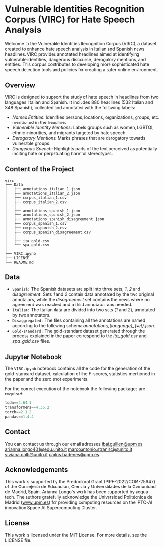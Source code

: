 # Vulnerable Identities Recognition Corpus (VIRC) for Hate Speech Analysis
Welcome to the Vulnerable Identities Recognition Corpus (VIRC), a dataset created to enhance hate speech analysis in Italian and Spanish news headlines. VIRC provides annotated headlines aimed at identifying vulnerable identities, dangerous discourse, derogatory mentions, and entities. This corpus contributes to developing more sophisticated hate speech detection tools and policies for creating a safer online environment.

## Overview

VIRC is designed to support the study of hate speech in headlines from two languages: Italian and Spanish. It includes 880 headlines (532 Italian and 348 Spanish), collected and annotated with the following labels:
- *Named Entities*: Identifies persons, locations, organizations, groups, etc. mentioned in the headline.
- *Vulnerable Identity Mentions*: Labels groups such as women, LGBTQI, ethnic minorities, and migrants targeted by hate speech.
- *Derogatory Mentions*: Marks phrases that are derogatory towards vulnerable groups.
- *Dangerous Speech*: Highlights parts of the text perceived as potentially inciting hate or perpetuating harmful stereotypes.

## Content of the Project
```
virc
├── Data
│   ├── annotations_italian_1.json
│   ├── annotations_italian_2.json
│   ├── corpus_italian_1.csv
│   ├── corpus_italian_2.csv
│   │ 
│   ├── annotations_spanish_1.json
│   ├── annotations_spanish_2.json
│   ├── annotations_spanish_disagreement.json
│   ├── corpus_spanish_1.csv
│   ├── corpus_spanish_2.csv
│   ├── corpus_spanish_disagreement.csv
│   │
│   ├── ita_gold.csv
│   └── spa_gold.csv
│  
├── VIRC.ipynb
├── LICENSE
└── README.md
```

## Data
  - `Spanish:` The Spanish datasets are split into three sets, *1*, *2* and *disagreement*. Sets *1* and *2* contain data annotated by the two original annotators, while the *disagreement* set contains the news where no agreement was reached and a third annotator was needed.
  - `Italian:` The Italian data are divided into two sets (*1* and *2*), annotated by two annotators.
  - `Disaggregated:` The files containing all the annotations are named according to the following schema *annotations_{language}_{set}.json*.
  - `Gold-standard:` The gold-standard dataset generated through the process explained in the paper correspond to the *ita_gold.csv* and *spa_gold.csv* files.

## Jupyter Notebook

The `VIRC.ipynb` notebook contains all the code for the generation of the gold-standard dataset, calculation of the F-scores, statistics mentioned in the paper and the zero shot experiments. 

For the correct execution of the notebook the following packages are required:
``` python
tqdm==4.64.1
transformers==4.36.2
torch==2.1.2
pandas==1.4.4
```

## Contact
You can contact us through our email adresses ibai.guillen@upm.es arianna.longo401@edu.unito.it marcoantonio.stranisci@unito.it viviana.patti@unito.it carlos.badenes@upm.es.

## Acknowledgements
This work is supported by the Predoctoral Grant (PIPF-2022/COM-25947) of the Consejería de Educación, Ciencia y Universidades de la Comunidad de Madrid, Spain. Arianna Longo's work has been supported by aequa-tech.
The authors gratefully acknowledge the Universidad Politécnica de Madrid (www.upm.es) for providing computing resources on the IPTC-AI innovation Space AI Supercomputing Cluster.

## License
This work is licensed under the MIT License. For more details, see the LICENSE file.